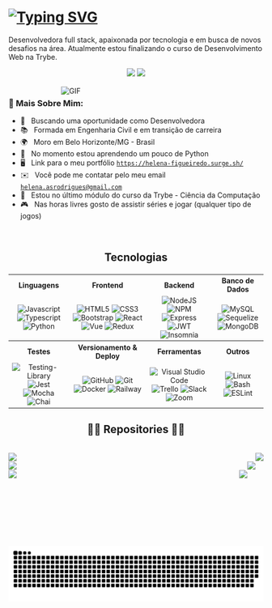 [![Typing SVG](https://readme-typing-svg.demolab.com?font=Poppins&weight=600&size=40&duration=4000&pause=1000&background=86D6FF00&center=true&width=1000&height=70&lines=Ol%C3%A1!+Meu+nome+%C3%A9+Helena+)](https://git.io/typing-svg)
===================================================================================================================================================

Desenvolvedora full stack, apaixonada por tecnologia e em busca de novos desafios na área. Atualmente estou finalizando o curso de Desenvolvimento Web na Trybe.
<br/>
<div align="center"> <a href="https://www.instagram.com/rodrigueeshelena/" target="_blank"><img src="https://img.shields.io/badge/-Instagram-%23E4405F?style=for-the-badge&logo=instagram&logoColor=white" target="_blank"></a>
  <a href="https://www.linkedin.com/in/helena-figueiredo/" target="_blank"><img src="https://img.shields.io/badge/-LinkedIn-%230077B5?style=for-the-badge&logo=linkedin&logoColor=white" target="_blank"></a> </div>
<br/>

<img align="right" alt="GIF" src="https://www.arkasoftwares.com/images/inner-pages/fullstack-banner.svg" width="400px"/>

### 🧐 Mais Sobre Mim:

- 🔭 &nbsp; Buscando uma oportunidade como Desenvolvedora
- 📚 &nbsp; Formada em Engenharia Civil e em transição de carreira
- 🌍 &nbsp; Moro em Belo Horizonte/MG - Brasil
- 🌱 &nbsp; No momento estou aprendendo um pouco de Python 
- 🖥️ &nbsp; Link para o meu portfólio [`https://helena-figueiredo.surge.sh/`](http://helena-figueiredo.surge.sh/)
-  ✉️ &nbsp; Você pode me contatar pelo meu email [`helena.asrodrigues@gmail.com`](mailto:helena.asrodrigues@gmail.com)
- 🧠 &nbsp; Estou no último módulo do curso da Trybe - Ciência da Computação
- 🎮 &nbsp; Nas horas livres gosto de assistir séries e jogar (qualquer tipo de jogos)

<br>

  ## <p align="center"> Tecnologias </p>
  
  <table>
<tr>
  <th>Linguagens</th>
  <th>Frontend</th>
  <th>Backend</th>
  <th>Banco de Dados</th>
</tr>
<tr>
  <td align="center" >
    <img alt="Javascript" src="https://img.shields.io/badge/javascript-%23323330.svg?style=for-the-badge&logo=javascript&logoColor=%23F7DF1E">
    <img alt="Typescript" src="https://img.shields.io/badge/typescript-%23007ACC.svg?style=for-the-badge&logo=typescript&logoColor=white"> 
    <img alt="Python" src="https://img.shields.io/badge/Python-FFD43B?style=for-the-badge&logo=python&logoColor=blue">
  </td>
  <td align="center" >
    <img alt="HTML5" src="https://img.shields.io/badge/html5-%23E34F26.svg?style=for-the-badge&logo=html5&logoColor=white">
    <img alt="CSS3" src="https://img.shields.io/badge/css3-%231572B6.svg?style=for-the-badge&logo=css3&logoColor=white"> 
    <img alt="Bootstrap" src="https://img.shields.io/badge/bootstrap-%23563D7C.svg?style=for-the-badge&logo=bootstrap&logoColor=white">
    <img alt="React" src="https://img.shields.io/badge/react-%2320232a.svg?style=for-the-badge&logo=react&logoColor=%2361DAFB">
    <img alt="Vue" src="https://img.shields.io/badge/Vue.js-35495E?style=for-the-badge&logo=vuedotjs&logoColor=4FC08D">
    <img alt="Redux" src="https://img.shields.io/badge/redux-%23593d88.svg?style=for-the-badge&logo=redux&logoColor=white">
  </td>
  <td align="center" >
    <img alt="NodeJS" src="https://img.shields.io/badge/node.js-6DA55F?style=for-the-badge&logo=node.js&logoColor=white"> 
    <img alt="NPM" src="https://img.shields.io/badge/NPM-%23000000.svg?style=for-the-badge&logo=npm&logoColor=white">
    <img alt="Express" src="https://img.shields.io/badge/Express.js-404D59?style=for-the-badge"> 
    <img alt="JWT" src="https://img.shields.io/badge/JWT-000000?style=for-the-badge&logo=JSON%20web%20tokens&logoColor=white">
    <img alt="Insomnia" src="https://img.shields.io/badge/Insomnia-4000BF.svg?style=for-the-badge&logo=Insomnia&logoColor=white">
  </td>
  <td align="center" >
    <img alt="MySQL" src="https://img.shields.io/badge/mysql-%2300f.svg?style=for-the-badge&logo=mysql&logoColor=white"> 
    <img alt="Sequelize" src="https://img.shields.io/badge/Sequelize-52B0E7?style=for-the-badge&logo=Sequelize&logoColor=white">
    <img alt="MongoDB" src="https://img.shields.io/badge/MongoDB-%234ea94b.svg?style=for-the-badge&logo=mongodb&logoColor=white"> 
  </td>
<tr>
  
<tr>
  <th>Testes</th>
  <th>Versionamento & Deploy</th>
  <th>Ferramentas</th>
  <th>Outros</th>
</tr>
</tr>
  <td align="center" >
    <img alt="Testing-Library" src="https://img.shields.io/badge/-TestingLibrary-%23E33332?style=for-the-badge&logo=testing-library&logoColor=white">
    <img alt="Jest" src="https://img.shields.io/badge/-jest-%23C21325?style=for-the-badge&logo=jest&logoColor=white"> 
    <img alt="Mocha" src="https://img.shields.io/badge/-mocha-%238D6748?style=for-the-badge&logo=mocha&logoColor=white"> 
    <img alt="Chai" src="https://img.shields.io/badge/Chai-A30701.svg?style=for-the-badge&logo=Chai&logoColor=white"> 
  </td>
  <td align="center">
    <img alt="GitHub" src="https://img.shields.io/badge/github-%23121011.svg?style=for-the-badge&logo=github&logoColor=white">
    <img alt="Git" src="https://img.shields.io/badge/git-%23F05033.svg?style=for-the-badge&logo=git&logoColor=white">
    <img alt="Docker" src="https://img.shields.io/badge/docker-%230db7ed.svg?style=for-the-badge&logo=docker&logoColor=white">
    <img alt="Railway" src="https://img.shields.io/badge/Railway-131415?style=for-the-badge&logo=railway&logoColor=white">
  </td>
  <td align="center" >
    <img alt="Visual Studio Code" src="https://img.shields.io/badge/Visual%20Studio%20Code-0078d7.svg?style=for-the-badge&logo=visual-studio-code&logoColor=white">
    <img alt="Trello" src="https://img.shields.io/badge/Trello-%23026AA7.svg?style=for-the-badge&logo=Trello&logoColor=white">
    <img alt="Slack" src="https://img.shields.io/badge/Slack-4A154B?style=for-the-badge&logo=slack&logoColor=white">
    <img alt="Zoom" src="https://img.shields.io/badge/Zoom-2D8CFF.svg?style=for-the-badge&logo=Zoom&logoColor=white">
  </td>
  <td align="center" >
    <img alt="Linux" src="https://img.shields.io/badge/Linux-FCC624?style=for-the-badge&logo=linux&logoColor=black">
    <img alt="Bash" src="https://img.shields.io/badge/GNU%20Bash-4EAA25?style=for-the-badge&logo=GNU%20Bash&logoColor=white"> 
    <img alt="ESLint" src="https://img.shields.io/badge/ESLint-4B3263?style=for-the-badge&logo=eslint&logoColor=white">
    </td>
</tr>
  
</table>

<h2 align="center">👨‍💻 Repositories 👨‍💻</h2>
<br>
<div align="center">
  <a align="left" href="https://github.com/Helena-Rodrigues-Figueiredo/To-Do-List" title="To-Do-List"><img align="right" height="150" src="https://github-readme-stats.vercel.app/api/pin/?username=Helena-Rodrigues-Figueiredo&repo=To-Do-List&theme=react&border_color=61dafb&border_radius=10"></a>
  <a align="right" href="https://github.com/Helena-Rodrigues-Figueiredo/car-shop-project" title="Car Shop"><img align="left" src="https://github-readme-stats.vercel.app/api/pin/?username=Helena-Rodrigues-Figueiredo&repo=car-shop-project&theme=react&border_color=61dafb&border_radius=10"></a>
</div>
<br/>
<div align="center">
  <a align="left" href="https://github.com/Helena-Rodrigues-Figueiredo/trybetunes-project" title="Trybetunes"><img align="left" src="https://github-readme-stats.vercel.app/api/pin/?username=Helena-Rodrigues-Figueiredo&repo=trybetunes-project&theme=react&border_color=61dafb&border_radius=10"></a>
  <a align="right" href="https://github.com/Helena-Rodrigues-Figueiredo/Trivia-Game" title="Trivia Game"><img height="150" align="right" src="https://github-readme-stats.vercel.app/api/pin/?username=Helena-Rodrigues-Figueiredo&repo=Trivia-Game&theme=react&border_color=61dafb&border_radius=10"></a>
</div>
<br/>
<div align="center">
  <a align="left" href="https://github.com/Helena-Rodrigues-Figueiredo/Trybewallet" title="TrybeWallet"><img align="left" src="https://github-readme-stats.vercel.app/api/pin/?username=Helena-Rodrigues-Figueiredo&repo=Trybewallet&theme=react&border_color=61dafb&border_radius=10"></a>
  <a align="right" href="https://github.com/Helena-Rodrigues-Figueiredo/Online-Store" title="Online Store"><img height="150"  align="right" src="https://github-readme-stats.vercel.app/api/pin/?username=Helena-Rodrigues-Figueiredo&repo=Online-Store&theme=react&border_color=61dafb&border_radius=10"></a>
</div>
<br/><br/>

![Snake animation](https://github.com/helena-rodrigues-figueiredo/helena-rodrigues-figueiredo/blob/output/github-contribution-grid-snake.svg)

